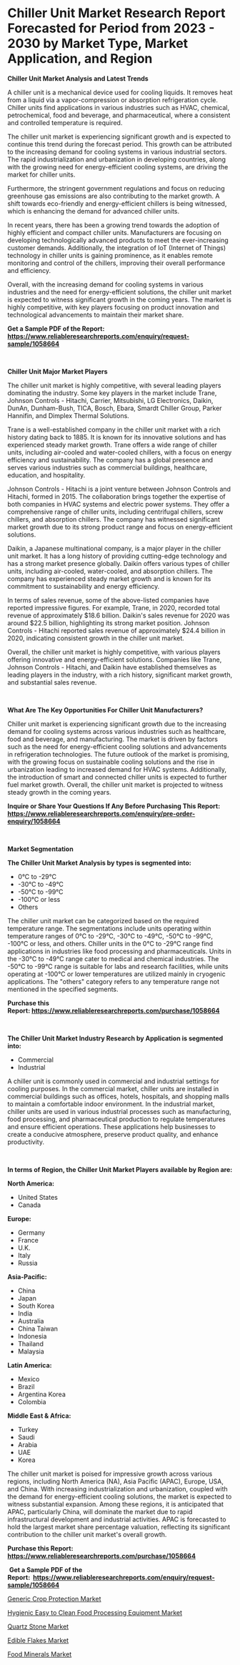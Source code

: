 <p><h1>Chiller Unit Market Research Report Forecasted for Period from 2023 -  2030 by Market Type, Market Application, and Region</h1></p><p><strong>Chiller Unit Market Analysis and Latest Trends</strong></p>
<p><p>A chiller unit is a mechanical device used for cooling liquids. It removes heat from a liquid via a vapor-compression or absorption refrigeration cycle. Chiller units find applications in various industries such as HVAC, chemical, petrochemical, food and beverage, and pharmaceutical, where a consistent and controlled temperature is required.</p><p>The chiller unit market is experiencing significant growth and is expected to continue this trend during the forecast period. This growth can be attributed to the increasing demand for cooling systems in various industrial sectors. The rapid industrialization and urbanization in developing countries, along with the growing need for energy-efficient cooling systems, are driving the market for chiller units.</p><p>Furthermore, the stringent government regulations and focus on reducing greenhouse gas emissions are also contributing to the market growth. A shift towards eco-friendly and energy-efficient chillers is being witnessed, which is enhancing the demand for advanced chiller units.</p><p>In recent years, there has been a growing trend towards the adoption of highly efficient and compact chiller units. Manufacturers are focusing on developing technologically advanced products to meet the ever-increasing customer demands. Additionally, the integration of IoT (Internet of Things) technology in chiller units is gaining prominence, as it enables remote monitoring and control of the chillers, improving their overall performance and efficiency.</p><p>Overall, with the increasing demand for cooling systems in various industries and the need for energy-efficient solutions, the chiller unit market is expected to witness significant growth in the coming years. The market is highly competitive, with key players focusing on product innovation and technological advancements to maintain their market share.</p></p>
<p><strong>Get a Sample PDF of the Report:&nbsp; <a href="https://www.reliableresearchreports.com/enquiry/request-sample/1058664">https://www.reliableresearchreports.com/enquiry/request-sample/1058664</a></strong></p>
<p>&nbsp;</p>
<p><strong>Chiller Unit Major Market Players</strong></p>
<p><p>The chiller unit market is highly competitive, with several leading players dominating the industry. Some key players in the market include Trane, Johnson Controls - Hitachi, Carrier, Mitsubishi, LG Electronics, Daikin, DunAn, Dunham-Bush, TICA, Bosch, Ebara, Smardt Chiller Group, Parker Hannifin, and Dimplex Thermal Solutions.</p><p>Trane is a well-established company in the chiller unit market with a rich history dating back to 1885. It is known for its innovative solutions and has experienced steady market growth. Trane offers a wide range of chiller units, including air-cooled and water-cooled chillers, with a focus on energy efficiency and sustainability. The company has a global presence and serves various industries such as commercial buildings, healthcare, education, and hospitality.</p><p>Johnson Controls - Hitachi is a joint venture between Johnson Controls and Hitachi, formed in 2015. The collaboration brings together the expertise of both companies in HVAC systems and electric power systems. They offer a comprehensive range of chiller units, including centrifugal chillers, screw chillers, and absorption chillers. The company has witnessed significant market growth due to its strong product range and focus on energy-efficient solutions.</p><p>Daikin, a Japanese multinational company, is a major player in the chiller unit market. It has a long history of providing cutting-edge technology and has a strong market presence globally. Daikin offers various types of chiller units, including air-cooled, water-cooled, and absorption chillers. The company has experienced steady market growth and is known for its commitment to sustainability and energy efficiency.</p><p>In terms of sales revenue, some of the above-listed companies have reported impressive figures. For example, Trane, in 2020, recorded total revenue of approximately $18.6 billion. Daikin's sales revenue for 2020 was around $22.5 billion, highlighting its strong market position. Johnson Controls - Hitachi reported sales revenue of approximately $24.4 billion in 2020, indicating consistent growth in the chiller unit market.</p><p>Overall, the chiller unit market is highly competitive, with various players offering innovative and energy-efficient solutions. Companies like Trane, Johnson Controls - Hitachi, and Daikin have established themselves as leading players in the industry, with a rich history, significant market growth, and substantial sales revenue.</p></p>
<p>&nbsp;</p>
<p><strong>What Are The Key Opportunities For Chiller Unit Manufacturers?</strong></p>
<p><p>Chiller unit market is experiencing significant growth due to the increasing demand for cooling systems across various industries such as healthcare, food and beverage, and manufacturing. The market is driven by factors such as the need for energy-efficient cooling solutions and advancements in refrigeration technologies. The future outlook of the market is promising, with the growing focus on sustainable cooling solutions and the rise in urbanization leading to increased demand for HVAC systems. Additionally, the introduction of smart and connected chiller units is expected to further fuel market growth. Overall, the chiller unit market is projected to witness steady growth in the coming years.</p></p>
<p><strong>Inquire or Share Your Questions If Any Before Purchasing This Report: <a href="https://www.reliableresearchreports.com/enquiry/pre-order-enquiry/1058664">https://www.reliableresearchreports.com/enquiry/pre-order-enquiry/1058664</a></strong></p>
<p>&nbsp;</p>
<p><strong>Market Segmentation</strong></p>
<p><strong>The Chiller Unit Market Analysis by types is segmented into:</strong></p>
<p><ul><li>0°C to -29°C</li><li>-30°C to -49°C</li><li>-50°C to -99°C</li><li>-100°C or less</li><li>Others</li></ul></p>
<p><p>The chiller unit market can be categorized based on the required temperature range. The segmentations include units operating within temperature ranges of 0°C to -29°C, -30°C to -49°C, -50°C to -99°C, -100°C or less, and others. Chiller units in the 0°C to -29°C range find applications in industries like food processing and pharmaceuticals. Units in the -30°C to -49°C range cater to medical and chemical industries. The -50°C to -99°C range is suitable for labs and research facilities, while units operating at -100°C or lower temperatures are utilized mainly in cryogenic applications. The "others" category refers to any temperature range not mentioned in the specified segments.</p></p>
<p><strong>Purchase this Report:&nbsp;<a href="https://www.reliableresearchreports.com/purchase/1058664">https://www.reliableresearchreports.com/purchase/1058664</a></strong></p>
<p>&nbsp;</p>
<p><strong>The Chiller Unit Market Industry Research by Application is segmented into:</strong></p>
<p><ul><li>Commercial</li><li>Industrial</li></ul></p>
<p><p>A chiller unit is commonly used in commercial and industrial settings for cooling purposes. In the commercial market, chiller units are installed in commercial buildings such as offices, hotels, hospitals, and shopping malls to maintain a comfortable indoor environment. In the industrial market, chiller units are used in various industrial processes such as manufacturing, food processing, and pharmaceutical production to regulate temperatures and ensure efficient operations. These applications help businesses to create a conducive atmosphere, preserve product quality, and enhance productivity.</p></p>
<p>&nbsp;</p>
<p><strong>In terms of Region, the Chiller Unit Market Players available by Region are:</strong></p>
<p>
    <p> <strong> North America: </strong>
        <ul>
            <li>United States</li>
            <li>Canada</li>
        </ul>
        </p> 
    <p> <strong> Europe: </strong>
        <ul>
            <li>Germany</li>
            <li>France</li>
            <li>U.K.</li>
            <li>Italy</li>
            <li>Russia</li>
        </ul>
        </p> 
    <p> <strong> Asia-Pacific: </strong>
        <ul>
            <li>China</li>
            <li>Japan</li>
            <li>South Korea</li>
            <li>India</li>
            <li>Australia</li>
            <li>China Taiwan</li>
            <li>Indonesia</li>
            <li>Thailand</li>
            <li>Malaysia</li>
        </ul>
        </p> 
    <p> <strong> Latin America: </strong>
        <ul>
            <li>Mexico</li>
            <li>Brazil</li>
            <li>Argentina Korea</li>
            <li>Colombia</li>
        </ul>
        </p> 
    <p> <strong> Middle East & Africa: </strong>
        <ul>
            <li>Turkey</li>
            <li>Saudi</li>
            <li>Arabia</li>
            <li>UAE</li>
            <li>Korea</li>
        </ul>
    </p>
    </p>
<p><p>The chiller unit market is poised for impressive growth across various regions, including North America (NA), Asia Pacific (APAC), Europe, USA, and China. With increasing industrialization and urbanization, coupled with the demand for energy-efficient cooling solutions, the market is expected to witness substantial expansion. Among these regions, it is anticipated that APAC, particularly China, will dominate the market due to rapid infrastructural development and industrial activities. APAC is forecasted to hold the largest market share percentage valuation, reflecting its significant contribution to the chiller unit market's overall growth.</p></p>
<p><strong>Purchase this Report: <a href="https://www.reliableresearchreports.com/purchase/1058664">https://www.reliableresearchreports.com/purchase/1058664</a></strong></p>
<p>&nbsp;<strong>Get a Sample PDF of the Report:&nbsp;&nbsp;<a href="https://www.reliableresearchreports.com/enquiry/request-sample/1058664">https://www.reliableresearchreports.com/enquiry/request-sample/1058664</a></strong></p>
<p><strong></strong></p>
<p><p><a href="https://github.com/ashepherd82/Market-Research-Report-List-1/blob/main/generic-crop-protection-market.md">Generic Crop Protection Market</a></p><p><a href="https://medium.com/@adibooy632501/decoding-hygienic-easy-to-clean-food-processing-equipment-market-metrics-market-share-trends-and-88aab70df901">Hygienic Easy to Clean Food Processing Equipment Market</a></p><p><a href="https://github.com/FassouRP/Market-Research-Report-List-1/blob/main/quartz-stone-market.md">Quartz Stone Market</a></p><p><a href="https://medium.com/@mayankdeswal9588dm/edible-flakes-market-insight-market-trends-growth-forecasted-from-2023-to-2030-fcf708fb2bf0">Edible Flakes Market</a></p><p><a href="https://medium.com/@rahulv.reportprime/food-minerals-market-analysis-its-cagr-market-segmentation-and-global-industry-overview-e14fe3552a2e">Food Minerals Market</a></p></p>
